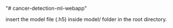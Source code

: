 "# cancer-detection-ml-webapp" 

insert the model file (.h5) inside model/ folder in the root directory.